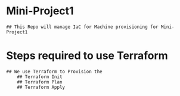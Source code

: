  # Mini-Project1
    ## This Repo will manage IaC for Machine provisioning for Mini-Project1
   
    
# Steps required to use Terraform 
    ## We use Terraform to Provision the 
        ## Terraform Init
        ## Terraform Plan
        ## Terraform Apply




